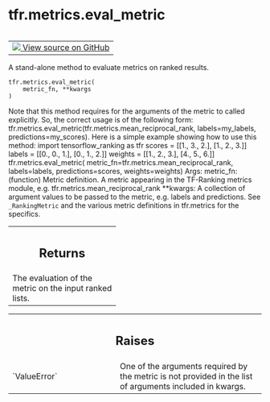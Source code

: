 <div itemscope itemtype="http://developers.google.com/ReferenceObject">
<meta itemprop="name" content="tfr.metrics.eval_metric" />
<meta itemprop="path" content="Stable" />
</div>

# tfr.metrics.eval_metric

<!-- Insert buttons and diff -->

<table class="tfo-notebook-buttons tfo-api" align="left">

<td>
  <a target="_blank" href="https://github.com/tensorflow/ranking/tree/master/tensorflow_ranking/python/metrics.py">
    <img src="https://www.tensorflow.org/images/GitHub-Mark-32px.png" />
    View source on GitHub
  </a>
</td>
</table>

A stand-alone method to evaluate metrics on ranked results.

<pre class="devsite-click-to-copy prettyprint lang-py tfo-signature-link">
<code>tfr.metrics.eval_metric(
    metric_fn, **kwargs
)
</code></pre>

<!-- Placeholder for "Used in" -->

Note that this method requires for the arguments of the metric to called
explicitly. So, the correct usage is of the following form:
tfr.metrics.eval_metric(tfr.metrics.mean_reciprocal_rank, labels=my_labels,
predictions=my_scores). Here is a simple example showing how to use this method:
import tensorflow_ranking as tfr scores = [[1., 3., 2.], [1., 2., 3.]] labels =
[[0., 0., 1.], [0., 1., 2.]] weights = [[1., 2., 3.], [4., 5., 6.]]
tfr.metrics.eval_metric( metric_fn=tfr.metrics.mean_reciprocal_rank,
labels=labels, predictions=scores, weights=weights) Args: metric_fn: (function)
Metric definition. A metric appearing in the TF-Ranking metrics module, e.g.
tfr.metrics.mean_reciprocal_rank **kwargs: A collection of argument values to be
passed to the metric, e.g. labels and predictions. See `_RankingMetric` and the
various metric definitions in tfr.metrics for the specifics.

<!-- Tabular view -->

 <table class="responsive fixed orange">
<colgroup><col width="214px"><col></colgroup>
<tr><th colspan="2"><h2 class="add-link">Returns</h2></th></tr>
<tr class="alt">
<td colspan="2">
The evaluation of the metric on the input ranked lists.
</td>
</tr>

</table>

<!-- Tabular view -->

 <table class="responsive fixed orange">
<colgroup><col width="214px"><col></colgroup>
<tr><th colspan="2"><h2 class="add-link">Raises</h2></th></tr>

<tr>
<td>
`ValueError`
</td>
<td>
One of the arguments required by the metric is not provided in
the list of arguments included in kwargs.
</td>
</tr>
</table>
